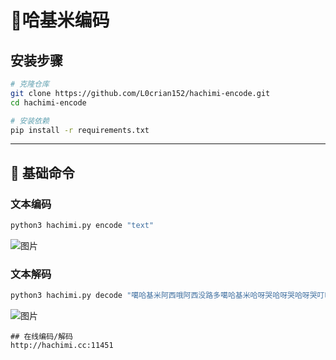 # 🚀哈基米编码

## 安装步骤

```bash
# 克隆仓库
git clone https://github.com/L0crian152/hachimi-encode.git
cd hachimi-encode

# 安装依赖
pip install -r requirements.txt
```

---

## 🔧 基础命令

### 文本编码

```bash
python3 hachimi.py encode "text"
```
![图片](https://github.com/user-attachments/assets/0291f085-584a-43f2-b0d2-10e036b6e7ee)

### 文本解码

```bash
python3 hachimi.py decode "噶哈基米阿西哦阿西没路多噶哈基米哈呀哭哈呀哭哈呀哭叮咚鸡噶哈呀哭阿西曼波曼波阿西噶哈基米哈呀哭哦哈呀哭没路多噶哈基米曼波哦奶龙马集里噶叮咚鸡奶龙叮咚鸡曼波奶龙噶哈！阿西多哈呀哭没路多"

```
![图片](https://github.com/user-attachments/assets/e93e8601-2989-4554-8dc3-0131faec5910)



```
## 在线编码/解码
http://hachimi.cc:11451
